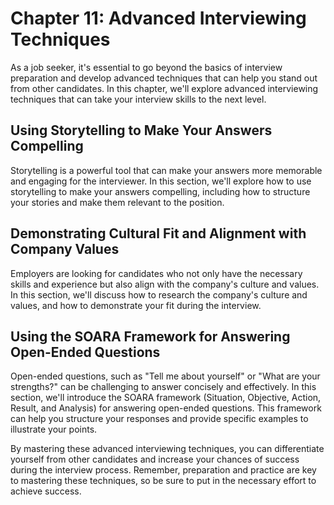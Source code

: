 Chapter 11: Advanced Interviewing Techniques
============================================

As a job seeker, it's essential to go beyond the basics of interview preparation and develop advanced techniques that can help you stand out from other candidates. In this chapter, we'll explore advanced interviewing techniques that can take your interview skills to the next level.

Using Storytelling to Make Your Answers Compelling
--------------------------------------------------

Storytelling is a powerful tool that can make your answers more memorable and engaging for the interviewer. In this section, we'll explore how to use storytelling to make your answers compelling, including how to structure your stories and make them relevant to the position.

Demonstrating Cultural Fit and Alignment with Company Values
------------------------------------------------------------

Employers are looking for candidates who not only have the necessary skills and experience but also align with the company's culture and values. In this section, we'll discuss how to research the company's culture and values, and how to demonstrate your fit during the interview.

Using the SOARA Framework for Answering Open-Ended Questions
------------------------------------------------------------

Open-ended questions, such as "Tell me about yourself" or "What are your strengths?" can be challenging to answer concisely and effectively. In this section, we'll introduce the SOARA framework (Situation, Objective, Action, Result, and Analysis) for answering open-ended questions. This framework can help you structure your responses and provide specific examples to illustrate your points.

By mastering these advanced interviewing techniques, you can differentiate yourself from other candidates and increase your chances of success during the interview process. Remember, preparation and practice are key to mastering these techniques, so be sure to put in the necessary effort to achieve success.
